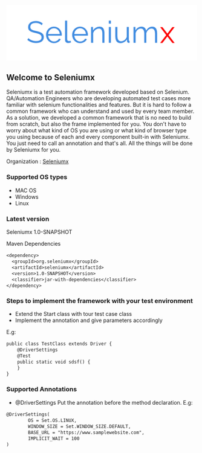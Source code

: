 ![Image](https://raw.githubusercontent.com/seleniumx/seleniumx/master/Seleniumx_logo.png)

## Welcome to Seleniumx

Seleniumx is a test automation framework developed based on Selenium. QA/Automation Engineers who are developing automated test cases more familiar with selenium functionalities and features. But it is hard to follow a common framework who can understand and used by every team member. As a solution, we developed a common framework that is no need to build from scratch, but also the frame implemented for you. You don't have to worry about what kind of OS you are using or what kind of browser type you using because of each and every component built-in with Seleniumx. You just need to call an annotation and that's all. All the things will be done by Seleniumx for you.

Organization : [Seleniumx](https://github.com/seleniumx/seleniumx)

### Supported OS types 
- MAC OS
- Windows
- Linux


### Latest version
Seleniumx 1.0-SNAPSHOT

Maven Dependencies
```
<dependency>
  <groupId>org.seleniumx</groupId>
  <artifactId>seleniumx</artifactId>
  <version>1.0-SNAPSHOT</version>
  <classifier>jar-with-dependencies</classifier>
</dependency>
```

### Steps to implement the framework with your test environment
- Extend the Start class with tour test case class
- Implement the annotation and give parameters accordingly

E.g:
```
public class TestClass extends Driver {
    @DriverSettings
    @Test
    public static void sdsf() {
    }
}
```
### Supported Annotations 

- @DriverSettings
Put the annotation before the method declaration. 
E.g:
```
@DriverSettings(
        OS = Set.OS.LINUX,
        WINDOW_SIZE = Set.WINDOW_SIZE.DEFAULT,
        BASE_URL = "https://www.samplewebsite.com",
        IMPLICIT_WAIT = 100
)
```


